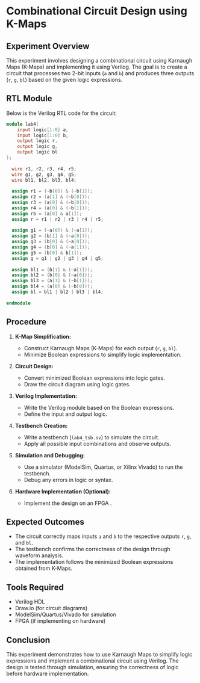 # Combinational Circuit Design using K-Maps

## Experiment Overview
This experiment involves designing a combinational circuit using Karnaugh Maps (K-Maps) and implementing it using Verilog. The goal is to create a circuit that processes two 2-bit inputs (`a` and `b`) and produces three outputs (`r`, `g`, `bl`) based on the given logic expressions.

## RTL Module
Below is the Verilog RTL code for the circuit:

```verilog
module lab4(
    input logic[1:0] a,
    input logic[1:0] b,
    output logic r,
    output logic g,
    output logic bl
);
  
  wire r1, r2, r3, r4, r5;
  wire g1, g2, g3, g4, g5;
  wire bl1, bl2, bl3, bl4;
  
  assign r1 = (~b[0]) & (~b[1]);
  assign r2 = (a[1] & (~b[0]));
  assign r3 = (a[0] & (~b[0]));
  assign r4 = (a[0] & (~b[1]));
  assign r5 = (a[0] & a[1]);
  assign r = r1 | r2 | r3 | r4 | r5;
  
  assign g1 = (~a[0]) & (~a[1]);
  assign g2 = (b[1] & (~a[0]));
  assign g3 = (b[0] & (~a[0]));
  assign g4 = (b[0] & (~a[1]));
  assign g5 = (b[0] & b[1]);
  assign g = g1 | g2 | g3 | g4 | g5;
  
  assign bl1 = (b[1] & (~a[1]));
  assign bl2 = (b[0] & (~a[0]));
  assign bl3 = (a[1] & (~b[1]));
  assign bl4 = (a[0] & (~b[0]));
  assign bl = bl1 | bl2 | bl3 | bl4;
  
endmodule
```

## Procedure

1. **K-Map Simplification:**
   - Construct Karnaugh Maps (K-Maps) for each output (`r`, `g`, `bl`).
   - Minimize Boolean expressions to simplify logic implementation.
   
2. **Circuit Design:**
   - Convert minimized Boolean expressions into logic gates.
   - Draw the circuit diagram using logic gates.
   
3. **Verilog Implementation:**
   - Write the Verilog module based on the Boolean expressions.
   - Define the input and output logic.
   
4. **Testbench Creation:**
   - Write a testbench (`lab4_tsb.sv`) to simulate the circuit.
   - Apply all possible input combinations and observe outputs.
   
5. **Simulation and Debugging:**
   - Use a simulator (ModelSim, Quartus, or Xilinx Vivado) to run the testbench.
   - Debug any errors in logic or syntax.
   
6. **Hardware Implementation (Optional):**
   - Implement the design on an FPGA .
   
   
## Expected Outcomes
- The circuit correctly maps inputs `a` and `b` to the respective outputs `r`, `g`, and `bl`.
- The testbench confirms the correctness of the design through waveform analysis.
- The implementation follows the minimized Boolean expressions obtained from K-Maps.

## Tools Required
- Verilog HDL
- Draw.io (for circuit diagrams)
- ModelSim/Quartus/Vivado for simulation
- FPGA (if implementing on hardware)

## Conclusion
This experiment demonstrates how to use Karnaugh Maps to simplify logic expressions and implement a combinational circuit using Verilog. The design is tested through simulation, ensuring the correctness of logic before hardware implementation.
